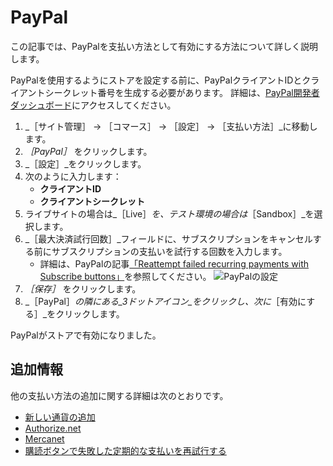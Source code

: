 # PayPal

この記事では、PayPalを支払い方法として有効にする方法について詳しく説明します。

PayPalを使用するようにストアを設定する前に、PayPalクライアントIDとクライアントシークレット番号を生成する必要があります。 詳細は、[PayPal開発者ダッシュボード](https://developer.paypal.com/developer/applications/create)にアクセスしてください。

1. _［サイト管理］ → ［コマース］ → ［設定］ → ［支払い方法］_に移動します。
1. _［PayPal］_ をクリックします。
1. _［設定］_をクリックします。
1. 次のように入力します：
    * **クライアントID**
    * **クライアントシークレット**
1. ライブサイトの場合は_［Live］_を、テスト環境の場合は_［Sandbox］_を選択します。
1. _［最大決済試行回数］_フィールドに、サブスクリプションをキャンセルする前にサブスクリプションの支払いを試行する回数を入力します。
    * 詳細は、PayPalの記事[「Reattempt failed recurring payments with Subscribe buttons」](https://developer.paypal.com/docs/paypal-payments-standard/integration-guide/reattempt-failed-payment/)を参照してください。 ![PayPalの設定](./paypal/images/01.png)
1. _［保存］_ をクリックします。
1. _［PayPal］_の隣にある_3ドットアイコン_をクリックし、次に_［有効にする］_をクリックします。

PayPalがストアで有効になりました。

## 追加情報

他の支払い方法の追加に関する詳細は次のとおりです。

* [新しい通貨の追加](../currencies/adding-a-new-currency.md)
* [Authorize.net](./authorize.net.md)
* [Mercanet](./mercanet.md)
* [購読ボタンで失敗した定期的な支払いを再試行する](https://developer.paypal.com/docs/paypal-payments-standard/integration-guide/reattempt-failed-payment/)
